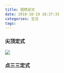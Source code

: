 ```yaml
---
title: 围棋定式
date: 2018-10-19 18:37:33
categories: 生活
tags:
---
```


### 尖顶定式
![](https://pic2.zhimg.com/80/v2-fd1b8de9b7f5119b84a8a41d34dc7b89_hd.jpg)

### 点三三定式
